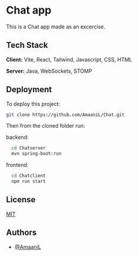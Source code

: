 
# Chat app

This is a Chat app made as an excercise.
## Tech Stack

**Client:** Vite, React, Tailwind, Javascript, CSS, HTML

**Server:** Java, WebSockets, STOMP


## Deployment

To deploy this project:


```bash
git clone https://github.com/AmaaniL/Chat.git
```

Then from the cloned folder run:

backend:

```bash
  cd Chatserver
  mvn spring-boot:run
```
frontend:
```bash
  cd Chatclient
  npm run start
```



## License

[MIT](https://choosealicense.com/licenses/mit/)


## Authors

- [@AmaaniL](https://www.github.com/AmaaniL)

